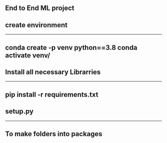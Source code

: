 ##  End to End ML project  
## create environment 
-------------------------------------
conda create -p venv python==3.8
conda activate venv/
------
## Install all necessary Librarries
---
pip install -r requirements.txt
---
## setup.py
---
To make folders into packages
---


